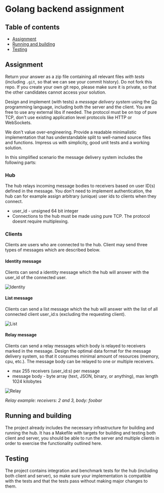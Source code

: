 # Golang backend assignment

## Table of contents

* [Assignment](#assignment)
* [Running and building](#running-and-building)
* [Testing](#testing)

## Assignment

Return your answer as a zip file containing all relevant files _with tests_ (including `.git`, so that we can see your commit history).
Do not fork this repo.
If you create your own git repo, please make sure it is private, so that the other candidates cannot access your solution.

Design and implement (with tests) a _message delivery system_ using the [Go](http://golang.org/) programming language,
including both the server and the client.
You are free to use any external libs if needed.
The protocol must be on top of pure TCP, don't use existing application level protocols like HTTP or WebSockets.

We don't value over-engineering.
Provide a readable minimalistic implementation that has understandable split to well-named source files and functions.
Impress us with simplicity, good unit tests and a working solution.

In this simplified scenario the message delivery system includes the following parts:

### Hub

The hub relays incoming message bodies to receivers based on user ID(s) defined in the message.
You don't need to implement authentication, the hub can for example assign arbitrary (unique) user ids to clients when they connect.

- user_id - unsigned 64 bit integer
- Connections to the hub must be made using pure TCP. The protocol doesnt require multiplexing.

### Clients

Clients are users who are connected to the hub. Client may send three types of messages which are described below.

#### Identity message
Clients can send a identity message which the hub will answer with the user_id of the connected user.

![Identity](docs/identity.seq.png)

#### List message
Clients can send a list message which the hub will answer with the list of all connected client user_id:s (excluding the requesting client).

![List](docs/list.seq.png)

#### Relay message
Clients can send a relay messages which body is relayed to receivers marked in the message.
Design the optimal data format for the message delivery system, so that it consumes minimal amount of resources (memory, cpu, etc.).
The message body can be relayed to one or multiple receivers.

- max 255 receivers (user_id:s) per message
- message body - byte array (text, JSON, binary, or anything), max length 1024 kilobytes

![Relay](docs/relay.seq.png)

*Relay example: receivers: 2 and 3, body: foobar*

## Running and building

The project already includes the necessary infrastructure for building and running the hub.
It has a Makefile with targets for building and testing both client and server, you should be able to run the server and multiple clients in order to exercise the functionality outlined here.

## Testing

The project contains integration and benchmark tests for the hub (including both client and server), 
so make sure your implementation is compatible with the tests and that the tests pass without making major changes to them.

